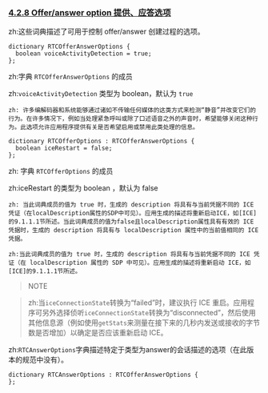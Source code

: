 ### [4.2.8 Offer/answer option 提供、应答选项](http://w3c.github.io/webrtc-pc/#offer-answer-options)

zh:这些词典描述了可用于控制 offer/answer 创建过程的选项。

```
dictionary RTCOfferAnswerOptions {
  boolean voiceActivityDetection = true;
};
```

zh:字典 `RTCOfferAnswerOptions` 的成员

  zh:`voiceActivityDetection` 类型为 boolean，默认为 `true`

    zh: 许多编解码器和系统能够通过诸如不传输任何媒体的这类方式来检测“静音”并改变它们的行为。在许多情况下，例如当处理紧急呼叫或除了口述语音之外的声音时，希望能够关闭这种行为。此选项允许应用程序提供有关是否希望启用或禁用此类处理的信息。

```
dictionary RTCOfferOptions : RTCOfferAnswerOptions {
  boolean iceRestart = false;
};
```

zh: 字典 `RTCOfferOptions` 的成员

  zh:iceRestart 的类型为 boolean ，默认为 false

    zh: 当此词典成员的值为 true 时，生成的 description 将具有与当前凭据不同的 ICE 凭证（在localDescription属性的SDP中可见）。应用生成的描述将重新启动ICE，如[ICE]的9.1.1.1节所述。当此词典成员的值为false且localDescription属性具有有效的 ICE 凭据时，生成的 description 将具有与 localDescription 属性中的当前值相同的 ICE 凭据。

    zh:当此词典成员的值为 true 时，生成的 description 将具有与当前凭据不同的 ICE 凭证（在 localDescription 属性的 SDP 中可见）。应用生成的描述将重新启动 ICE，如[ICE]的9.1.1.1节所述。

>NOTE
>

>zh:当`iceConnectionState`转换为“failed”时，建议执行 ICE 重启。应用程序可另外选择侦听`iceConnectionState`转换为“disconnected”，然后使用其他信息源（例如使用`getStats`来测量在接下来的几秒内发送或接收的字节数是否增加）以确定是否应该重新启动 ICE。

zh:`RTCAnswerOptions`字典描述特定于类型为answer的会话描述的选项（在此版本的规范中没有）。

```
dictionary RTCAnswerOptions : RTCOfferAnswerOptions {
};
```
